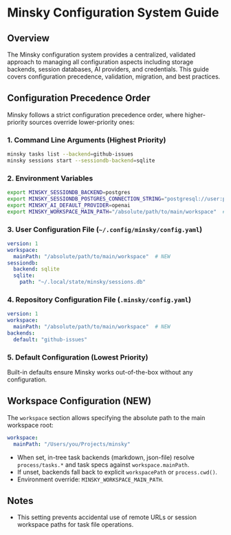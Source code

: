 # Minsky Configuration System Guide

## Overview

The Minsky configuration system provides a centralized, validated approach to managing all configuration aspects including storage backends, session databases, AI providers, and credentials. This guide covers configuration precedence, validation, migration, and best practices.

## Configuration Precedence Order

Minsky follows a strict configuration precedence order, where higher-priority sources override lower-priority ones:

### 1. Command Line Arguments (Highest Priority)

```bash
minsky tasks list --backend=github-issues
minsky sessions start --sessiondb-backend=sqlite
```

### 2. Environment Variables

```bash
export MINSKY_SESSIONDB_BACKEND=postgres
export MINSKY_SESSIONDB_POSTGRES_CONNECTION_STRING="postgresql://user:pass@localhost/minsky"
export MINSKY_AI_DEFAULT_PROVIDER=openai
export MINSKY_WORKSPACE_MAIN_PATH="/absolute/path/to/main/workspace"  # NEW
```

### 3. User Configuration File (`~/.config/minsky/config.yaml`)

```yaml
version: 1
workspace:
  mainPath: "/absolute/path/to/main/workspace"  # NEW
sessiondb:
  backend: sqlite
  sqlite:
    path: "~/.local/state/minsky/sessions.db"
```

### 4. Repository Configuration File (`.minsky/config.yaml`)

```yaml
version: 1
workspace:
  mainPath: "/absolute/path/to/main/workspace"  # NEW
backends:
  default: "github-issues"
```

### 5. Default Configuration (Lowest Priority)

Built-in defaults ensure Minsky works out-of-the-box without any configuration.

## Workspace Configuration (NEW)

The `workspace` section allows specifying the absolute path to the main workspace root:

```yaml
workspace:
  mainPath: "/Users/you/Projects/minsky"
```

- When set, in-tree task backends (markdown, json-file) resolve `process/tasks.*` and task specs against `workspace.mainPath`.
- If unset, backends fall back to explicit `workspacePath` or `process.cwd()`.
- Environment override: `MINSKY_WORKSPACE_MAIN_PATH`.

## Notes
- This setting prevents accidental use of remote URLs or session workspace paths for task file operations.
